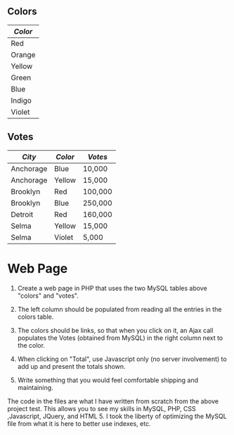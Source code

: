 ## Colors
| *Color* |
| --- |
| Red |
| Orange |
| Yellow |
| Green |
| Blue |
| Indigo |
| Violet |


## Votes
| *City* | *Color* | *Votes* |
| --- | --- | --- |
| Anchorage | Blue | 10,000 |
| Anchorage | Yellow | 15,000 |
| Brooklyn | Red | 100,000 |
| Brooklyn | Blue | 250,000 |
| Detroit | Red | 160,000 |
| Selma | Yellow | 15,000 |
| Selma | Violet | 5,000 |


# Web Page

1. Create a web page in PHP that uses the two MySQL tables above "colors" and "votes".

2. The left column should be populated from reading all the entries in the colors table.

3. The colors should be links, so that when you click on it, an Ajax call populates the Votes (obtained from MySQL) in the right column next to the color.

4. When clicking on "Total", use Javascript only (no server involvement) to add up and present the totals shown.

5. Write something that you would feel comfortable shipping and maintaining.


The code in the files are what I have written from scratch from the above project test.  This allows you to see my skills in MySQL, PHP, CSS ,Javascript, JQuery, and HTML 5.  I took the liberty of optimizing the MySQL file from what it is here to better use indexes, etc.
